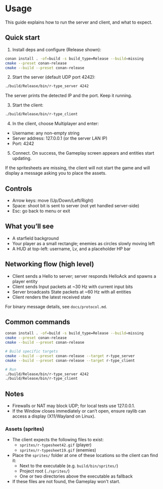 # Usage

This guide explains how to run the server and client, and what to expect.

## Quick start

1) Install deps and configure (Release shown):
```bash
conan install . -of=build -s build_type=Release --build=missing
cmake --preset conan-release
cmake --build --preset conan-release
```

2) Start the server (default UDP port 4242):
```bash
./build/Release/bin/r-type_server 4242
```
The server prints the detected IP and the port. Keep it running.

3) Start the client:
```bash
./build/Release/bin/r-type_client
```

4) In the client, choose Multiplayer and enter:
- Username: any non-empty string
- Server address: 127.0.0.1 (or the server LAN IP)
- Port: 4242

5) Connect. On success, the Gameplay screen appears and entities start updating.

If the spritesheets are missing, the client will not start the game and will display a message asking you to place the assets.

## Controls

- Arrow keys: move (Up/Down/Left/Right)
- Space: shoot bit is sent to server (not yet handled server-side)
- Esc: go back to menu or exit

## What you’ll see

- A starfield background
- Your player as a small rectangle; enemies as circles slowly moving left
- A HUD at top-left: username, Lv, and a placeholder HP bar

## Networking flow (high level)

- Client sends a Hello to server; server responds HelloAck and spawns a player entity
- Client sends Input packets at ~30 Hz with current input bits
- Server broadcasts State packets at ~60 Hz with all entities
- Client renders the latest received state

For binary message details, see `docs/protocol.md`.

## Common commands

```bash
conan install . -of=build -s build_type=Release --build=missing
cmake --preset conan-release
cmake --build --preset conan-release

# Build specific targets
cmake --build --preset conan-release --target r-type_server
cmake --build --preset conan-release --target r-type_client

# Run
./build/Release/bin/r-type_server 4242
./build/Release/bin/r-type_client
```

## Notes

- Firewalls or NAT may block UDP; for local tests use 127.0.0.1.
- If the Window closes immediately or can’t open, ensure raylib can access a display (X11/Wayland on Linux).

### Assets (sprites)

- The client expects the following files to exist:
	- `sprites/r-typesheet42.gif` (player)
	- `sprites/r-typesheet19.gif` (enemies)
- Place the `sprites/` folder at one of these locations so the client can find it:
	- Next to the executable (e.g. `build/bin/sprites/`)
	- Project root (`./sprites/`)
	- One or two directories above the executable as fallback
- If these files are not found, the Gameplay won't start.
